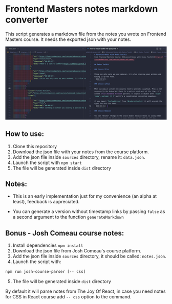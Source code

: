 # Frontend Masters notes markdown converter

This script generates a markdown file from the notes you wrote on Frontend Masters course. It needs the exported json with your notes. 

![before and after](assets/readme-image.png)

## How to use: 
1. Clone this repository
2. Download the json file with your notes from the course platform.
3. Add the json file inside `sources` directory, rename it: `data.json`.
4. Launch the script with `npm start`
5. The file will be generated inside `dist` directory

## Notes:

* This is an early implementation just for my convenience (an alpha at least), feedback is appreciated. 

* You can generate a version without timestamp links by passing `false` as a second argument to the function `generateMarkdown`

## Bonus - Josh Comeau course notes:

1. Install dependencies `npm install`
2. Download the json file from Josh Comeau's course platform.
3. Add the json file inside `sources` directory, it should be called: `notes.json`.
4. Launch the script with:
```bash
npm run josh-course-parser [-- css]
```
5. The file will be generated inside `dist` directory

By default it will parse notes from The Joy Of React, in case you need notes for CSS in React course add `-- css` option to the command.